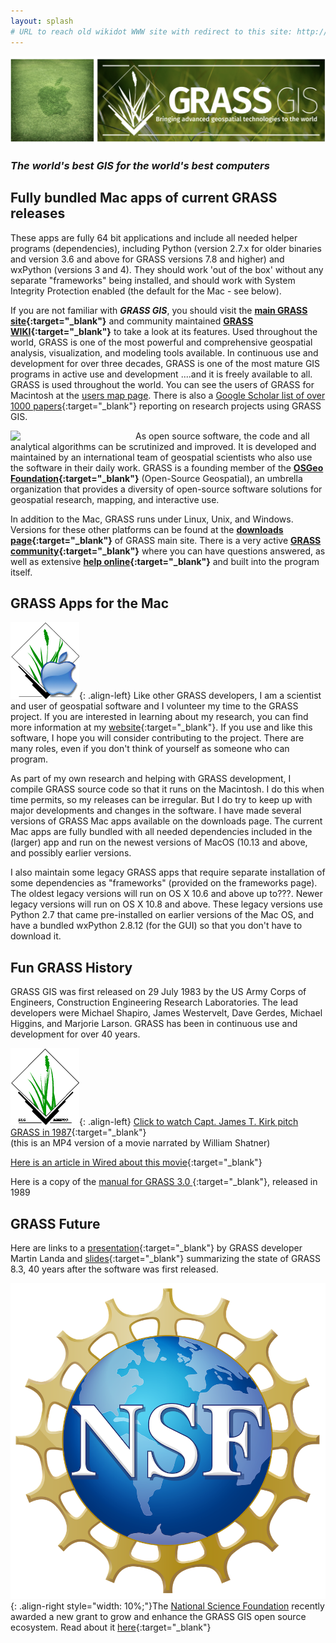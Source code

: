 ```yaml
---
layout: splash
# URL to reach old wikidot WWW site with redirect to this site: http://grassmac.wikidot.com/about/noredirect/true
---
```

<!-- Google tag (gtag.js) -->
<script async src="https://www.googletagmanager.com/gtag/js?id=G-9NBX5KDKM0"></script>
<script>
  window.dataLayer = window.dataLayer || [];
  function gtag(){dataLayer.push(arguments);}
  gtag('js', new Date());

  gtag('config', 'G-9NBX5KDKM0');
</script>

![](assets/images/‎new_grassmac_spashscreen_transparent.png)
### _The world's best GIS for the world's best computers_

## Fully bundled Mac apps of current GRASS releases

These apps are fully 64 bit applications and include all needed helper programs (dependencies), including Python (version 2.7.x for older binaries and version 3.6 and above for GRASS versions 7.8 and higher) and wxPython (versions 3 and 4). They should work 'out of the box' without any separate "frameworks" being installed, and should work with System Integrity Protection enabled (the default for the Mac - see below).

If you are not familiar with ***GRASS GIS***, you should visit the **[ main GRASS site](http://grass.osgeo.org){:target="_blank"}** and community maintained **[GRASS WIKI](https://grasswiki.osgeo.org/wiki/GRASS-Wiki){:target="_blank"}** to take a look at its features. Used throughout the world, GRASS is one of the most powerful and comprehensive geospatial analysis, visualization, and modeling tools available. In continuous use and development for over three decades, GRASS is one of the most mature GIS programs in active use and development ....and it is freely available to all. GRASS is used throughout the world. You can see the users of GRASS for Macintosh at the [users map page](/grass-mac/downloadsmap/). There is also a [Google Scholar list of over 1000 papers](https://scholar.google.com/citations?hl=en&user=gJ0ZB0cAAAAJ&view_op=list_works&sortby=pubdate){:target="_blank"} reporting on research projects using GRASS GIS.

<img align="left" src="/grass-mac/assets/images/OSGEOlogo.png" width=200> As open source software, the code and all analytical algorithms can be scrutinized and improved. It is developed and maintained by an international team of geospatial scientists who also use the software in their daily work. GRASS is a founding member of the **[OSGeo Foundation](http://osgeo.org){:target="_blank"}** (Open-Source Geospatial), an umbrella organization that provides a diversity of open-source software solutions for geospatial research, mapping, and interactive use.

In addition to the Mac, GRASS runs under Linux, Unix, and Windows. Versions for these other platforms can be found at the **[downloads page](http://grass.osgeo.org/download/){:target="_blank"}** of GRASS main site. There is a very active **[GRASS community](https://grass.osgeo.org/about/community/){:target="_blank"}** where you can have questions answered, as well as extensive **[help online](https://grass.osgeo.org/learn/ ){:target="_blank"}** and built into the program itself.

## GRASS Apps for the Mac

![](assets/images/macgrass_logo.png){: .align-left} Like other GRASS developers, I am a scientist and user of geospatial software and I volunteer my time to the GRASS project. If you are interested in learning about my research, you can find more information at my [website](http://cmbarton.github.io){:target="_blank"}. If you use and like this software, I hope you will consider contributing to the project. There are many roles, even if you don't think of yourself as someone who can program.

As part of my own research and helping with GRASS development, I compile GRASS source code so that it runs on the Macintosh. I do this when time permits, so my releases can be irregular. But I do try to keep up with major developments and changes in the software. I have made several versions of GRASS Mac apps available on the downloads page. The current Mac apps are fully bundled with all needed dependencies included in the (larger) app and run on the newest versions of MacOS (10.13 and above, and possibly earlier versions.

I also maintain some legacy GRASS apps that require separate installation of some dependencies as "frameworks" (provided on the frameworks page). The oldest legacy versions will run on OS X 10.6 and above up to???. Newer legacy versions will run on OS X 10.8 and above. These legacy versions use Python 2.7 that came pre-installed on earlier versions of the Mac OS, and have a bundled wxPython 2.8.12 (for the GUI) so that you don't have to download it.

## Fun GRASS History
GRASS GIS was first released on 29 July 1983 by the US Army Corps of Engineers, Construction Engineering Research Laboratories. The lead developers were Michael Shapiro, James Westervelt, Dave Gerdes, Michael Higgins, and Marjorie Larson. GRASS has been in continuous use and development for over 40 years.

![](assets/images/grass_logo_animated.gif){: .align-left}
[Click to watch Capt. James T. Kirk pitch GRASS in 1987](/assets/files/1987-07-17-GRASS-GIS_Shatner.mp4){:target="_blank"}  
(this is an MP4 version of a movie narrated by William Shatner)  

[Here is an article in Wired about this movie](https://www.wired.com/2013/08/shatner-loves-digital-maps/){:target="_blank"}   

Here is a copy of the [manual for GRASS 3.0 ](assets/files/grass3_manual.pdf){:target="_blank"}, released in 1989

## GRASS Future
Here are links to a [presentation](https://www.youtube.com/watch?v=olRSbZ1UpJI&t=1475s ){:target="_blank"} by GRASS developer Martin Landa and [slides](https://ctu-geoforall-lab.github.io/grass-gis-talk-foss4g-2023/foss4g2023.html#){:target="_blank"}  summarizing the state of GRASS 8.3, 40 years after the software was first released.

![](assets/images/NSF_Official_logo_smallest.png){: .align-right style="width: 10%;"}The [National Science Foundation](https://www.nsf.gov/) recently awarded a new grant to grow and enhance the GRASS GIS open source ecosystem. Read about it [here](https://grass.osgeo.org/news/2023_09_06_nsf_grant_awarded/){:target="_blank"}  
